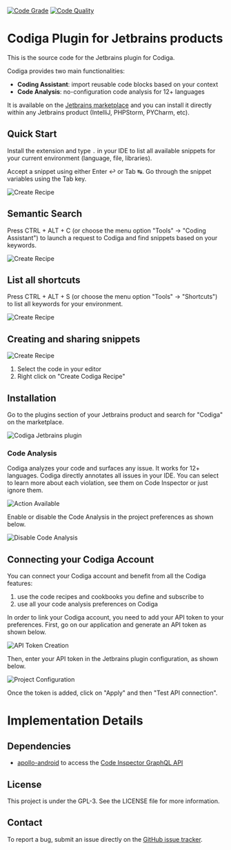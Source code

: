 [![Code Grade](https://api.codiga.io/project/29692/status/svg)](https://app.codiga.io/public/project/29692/jetbrains-plugin/dashboard)
[![Code Quality](https://api.codiga.io/project/29692/score/svg)](https://app.codiga.io/public/project/29692/jetbrains-plugin/dashboard)

# Codiga Plugin for Jetbrains products

This is the source code for the Jetbrains plugin for Codiga.

Codiga provides two main functionalities:

 - **Coding Assistant**: import reusable code blocks based on your context
 - **Code Analysis**: no-configuration code analysis for 12+ languages

It is available on the [Jetbrains marketplace](https://plugins.jetbrains.com/plugin/17969-codiga) 
and you can install it directly within any Jetbrains product (IntelliJ, PHPStorm, PYCharm, etc).


## Quick Start

Install the extension and type `.` in your IDE to list all available snippets for your current environment (language, file, libraries).

Accept a snippet using either Enter ↩ or Tab ↹. Go through the snippet variables using the Tab key.

![Create Recipe](images/shortcut.gif "Using a shortcut")

## Semantic Search

Press CTRL + ALT + C (or choose the menu option "Tools" → "Coding Assistant") to launch a request 
to Codiga and find snippets based on your keywords.

![Create Recipe](images/coding-assistant.gif "Coding Assistant")

## List all shortcuts

Press CTRL + ALT + S (or choose the menu option "Tools" → "Shortcuts") to list
all keywords for your environment.

![Create Recipe](images/shortcut-list.gif "List of all shortcuts")

## Creating and sharing snippets

![Create Recipe](images/create-recipe.gif "Creating Recipe")

1. Select the code in your editor
2. Right click on "Create Codiga Recipe"



## Installation

Go to the plugins section of your Jetbrains product and search for "Codiga" on the marketplace.

![Codiga Jetbrains plugin](images/plugin-description.png "Codiga PlugIn")


### Code Analysis

Codiga analyzes your code and surfaces any issue. It works for 12+ languages. Codiga directly annotates all issues in your IDE. 
You can select to learn more about each violation, see them on Code Inspector or just ignore them.

![Action Available](images/actions-available.png)

Enable or disable the Code Analysis in the project preferences as shown below.

![Disable Code Analysis](images/disable-code-analysis.gif)

## Connecting your Codiga Account

You can connect your Codiga account and benefit from all the Codiga features: 

 1. use the code recipes and cookbooks you define and subscribe to
 2. use all your code analysis preferences on Codiga

In order to link your Codiga account, you need to add your API token to your preferences.
First, go on our application and generate an API token as shown below.

![API Token Creation](images/api-token-creation.gif)


Then, enter your API token in the Jetbrains plugin configuration, as shown below.

![Project Configuration](images/api-token.png)

Once the token is added, click on "Apply" and then "Test API connection".

# Implementation Details

## Dependencies

 * [apollo-android](https://github.com/apollographql/apollo-android) 
   to access the [Code Inspector GraphQL API](https://doc.codiga.io/docs/api/)

## License

This project is under the GPL-3. See the LICENSE file for more information.

## Contact

To report a bug, submit an issue directly on the [GitHub issue tracker](https://github.com/codiga/jetbrains-plugin/issues).
